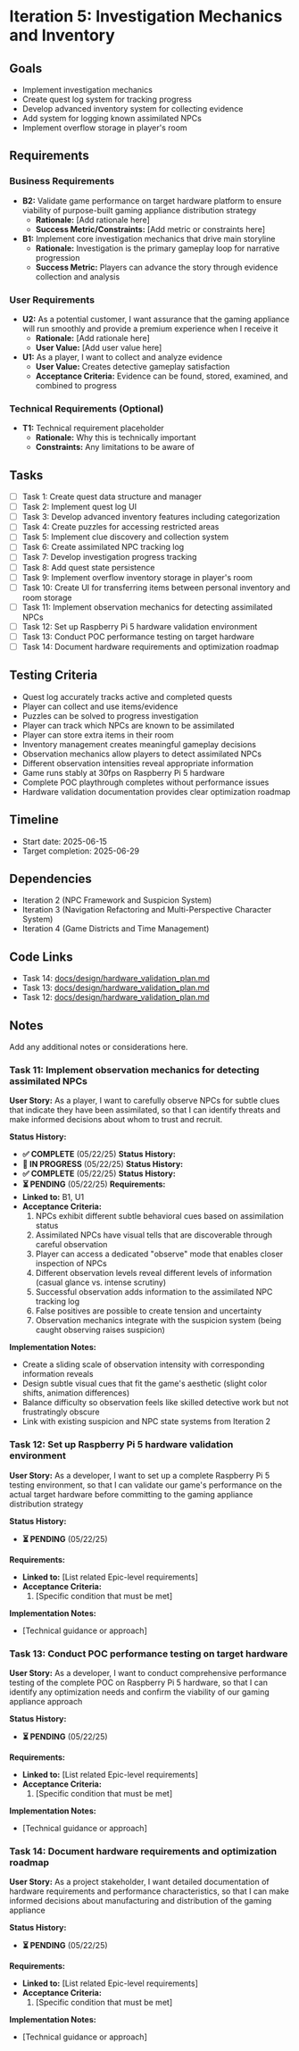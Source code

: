 # Iteration 5: Investigation Mechanics and Inventory

## Goals
- Implement investigation mechanics
- Create quest log system for tracking progress
- Develop advanced inventory system for collecting evidence
- Add system for logging known assimilated NPCs
- Implement overflow storage in player's room

## Requirements

### Business Requirements

- **B2:** Validate game performance on target hardware platform to ensure viability of purpose-built gaming appliance distribution strategy
  - **Rationale:** [Add rationale here]
  - **Success Metric/Constraints:** [Add metric or constraints here]
- **B1:** Implement core investigation mechanics that drive main storyline
  - **Rationale:** Investigation is the primary gameplay loop for narrative progression
  - **Success Metric:** Players can advance the story through evidence collection and analysis

### User Requirements

- **U2:** As a potential customer, I want assurance that the gaming appliance will run smoothly and provide a premium experience when I receive it
  - **Rationale:** [Add rationale here]
  - **User Value:** [Add user value here]
- **U1:** As a player, I want to collect and analyze evidence
  - **User Value:** Creates detective gameplay satisfaction
  - **Acceptance Criteria:** Evidence can be found, stored, examined, and combined to progress

### Technical Requirements (Optional)
- **T1:** Technical requirement placeholder
  - **Rationale:** Why this is technically important
  - **Constraints:** Any limitations to be aware of

## Tasks
- [ ] Task 1: Create quest data structure and manager
- [ ] Task 2: Implement quest log UI
- [ ] Task 3: Develop advanced inventory features including categorization
- [ ] Task 4: Create puzzles for accessing restricted areas
- [ ] Task 5: Implement clue discovery and collection system
- [ ] Task 6: Create assimilated NPC tracking log
- [ ] Task 7: Develop investigation progress tracking
- [ ] Task 8: Add quest state persistence
- [ ] Task 9: Implement overflow inventory storage in player's room
- [ ] Task 10: Create UI for transferring items between personal inventory and room storage
- [ ] Task 11: Implement observation mechanics for detecting assimilated NPCs
- [ ] Task 12: Set up Raspberry Pi 5 hardware validation environment
- [ ] Task 13: Conduct POC performance testing on target hardware
- [ ] Task 14: Document hardware requirements and optimization roadmap

## Testing Criteria
- Quest log accurately tracks active and completed quests
- Player can collect and use items/evidence
- Puzzles can be solved to progress investigation
- Player can track which NPCs are known to be assimilated
- Player can store extra items in their room
- Inventory management creates meaningful gameplay decisions
- Observation mechanics allow players to detect assimilated NPCs
- Different observation intensities reveal appropriate information
- Game runs stably at 30fps on Raspberry Pi 5 hardware
- Complete POC playthrough completes without performance issues
- Hardware validation documentation provides clear optimization roadmap

## Timeline
- Start date: 2025-06-15
- Target completion: 2025-06-29

## Dependencies
- Iteration 2 (NPC Framework and Suspicion System)
- Iteration 3 (Navigation Refactoring and Multi-Perspective Character System)
- Iteration 4 (Game Districts and Time Management)

## Code Links
- Task 14: [docs/design/hardware_validation_plan.md](docs/design/hardware_validation_plan.md)
- Task 13: [docs/design/hardware_validation_plan.md](docs/design/hardware_validation_plan.md)
- Task 12: [docs/design/hardware_validation_plan.md](docs/design/hardware_validation_plan.md)

## Notes
Add any additional notes or considerations here.

### Task 11: Implement observation mechanics for detecting assimilated NPCs

**User Story:** As a player, I want to carefully observe NPCs for subtle clues that indicate they have been assimilated, so that I can identify threats and make informed decisions about whom to trust and recruit.

**Status History:**
- **✅ COMPLETE** (05/22/25)
**Status History:**
- **🔄 IN PROGRESS** (05/22/25)
**Status History:**
- **✅ COMPLETE** (05/22/25)
**Status History:**
- **⏳ PENDING** (05/22/25)
**Requirements:**
- **Linked to:** B1, U1
- **Acceptance Criteria:**
  1. NPCs exhibit different subtle behavioral cues based on assimilation status
  2. Assimilated NPCs have visual tells that are discoverable through careful observation
  3. Player can access a dedicated "observe" mode that enables closer inspection of NPCs
  4. Different observation levels reveal different levels of information (casual glance vs. intense scrutiny)
  5. Successful observation adds information to the assimilated NPC tracking log
  6. False positives are possible to create tension and uncertainty
  7. Observation mechanics integrate with the suspicion system (being caught observing raises suspicion)

**Implementation Notes:**
- Create a sliding scale of observation intensity with corresponding information reveals
- Design subtle visual cues that fit the game's aesthetic (slight color shifts, animation differences)
- Balance difficulty so observation feels like skilled detective work but not frustratingly obscure
- Link with existing suspicion and NPC state systems from Iteration 2

### Task 12: Set up Raspberry Pi 5 hardware validation environment

**User Story:** As a developer, I want to set up a complete Raspberry Pi 5 testing environment, so that I can validate our game's performance on the actual target hardware before committing to the gaming appliance distribution strategy

**Status History:**
- **⏳ PENDING** (05/22/25)

**Requirements:**
- **Linked to:** [List related Epic-level requirements]
- **Acceptance Criteria:**
  1. [Specific condition that must be met]

**Implementation Notes:**
- [Technical guidance or approach]

### Task 13: Conduct POC performance testing on target hardware

**User Story:** As a developer, I want to conduct comprehensive performance testing of the complete POC on Raspberry Pi 5 hardware, so that I can identify any optimization needs and confirm the viability of our gaming appliance approach

**Status History:**
- **⏳ PENDING** (05/22/25)

**Requirements:**
- **Linked to:** [List related Epic-level requirements]
- **Acceptance Criteria:**
  1. [Specific condition that must be met]

**Implementation Notes:**
- [Technical guidance or approach]

### Task 14: Document hardware requirements and optimization roadmap

**User Story:** As a project stakeholder, I want detailed documentation of hardware requirements and performance characteristics, so that I can make informed decisions about manufacturing and distribution of the gaming appliance

**Status History:**
- **⏳ PENDING** (05/22/25)

**Requirements:**
- **Linked to:** [List related Epic-level requirements]
- **Acceptance Criteria:**
  1. [Specific condition that must be met]

**Implementation Notes:**
- [Technical guidance or approach]
